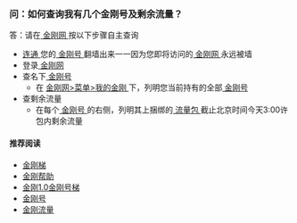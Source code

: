 #### 
### 问：如何查询我有几个金刚号及剩余流量？

答：请在[ 金刚网 ](https://github.com/a2zitpro/web/blob/master/kksitecn.md) 按以下步骤自主查询

- [ 连通 ](https://github.com/a2zitpro/web/blob/master/useofkkid.md)您的[ 金刚号 ](https://github.com/a2zitpro/web/blob/master/kkid.md)翻墙出来一一因为您即将访问的[ 金刚网 ](https://github.com/a2zitpro/web/blob/master/kksitecn.md)永远被墙
- 登录[ 金刚网 ](https://github.com/a2zitpro/web/blob/master/kksitecn.md)
- 查名下[ 金刚号 ](https://github.com/a2zitpro/web/blob/master/kkid.md)
  - 在 [ 金刚网>菜单>我的金刚 ](https://www.atozitpro.net/zh/my-account/) 下，列明您当前持有的全部[ 金刚号 ](https://github.com/a2zitpro/web/blob/master/kkid.md)
- 查剩余流量
  - 在每个[ 金刚号 ](https://github.com/a2zitpro/web/blob/master/kkid.md)的右侧，列明其上捆绑的[ 流量包 ](https://github.com/a2zitpro/web/blob/master/kkdatatrafficpackage.md)截止北京时间今天3:00许包内剩余流量

#### 推荐阅读

- [金刚梯](https://github.com/a2zitpro/web/blob/master/dlb.md)
- [金刚帮助](https://github.com/a2zitpro/web/blob/master/list_helpkkvpn.md)
- [金刚1.0金刚号梯](https://a2zitpro.github.io/web/list_helpkkvpn1.0.md)
- [金刚号](https://github.com/a2zitpro/web/blob/master/list_kkid.md)
- [金刚流量](https://github.com/a2zitpro/web/blob/master/list_kkdatatraffic.md)
